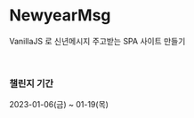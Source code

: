 # NewyearMsg

VanillaJS 로 신년메시지 주고받는 SPA 사이트 만들기


<!-- <img width="577" alt="스크린샷 2023-01-07 오전 3 39 18" src="https://user-images.githubusercontent.com/113872386/211077204-208b9d11-49fd-4721-ba6c-8a72aded21ef.png">-->

<br>

### 챌린지 기간
2023-01-06(금) ~ 01-19(목)


<br>

